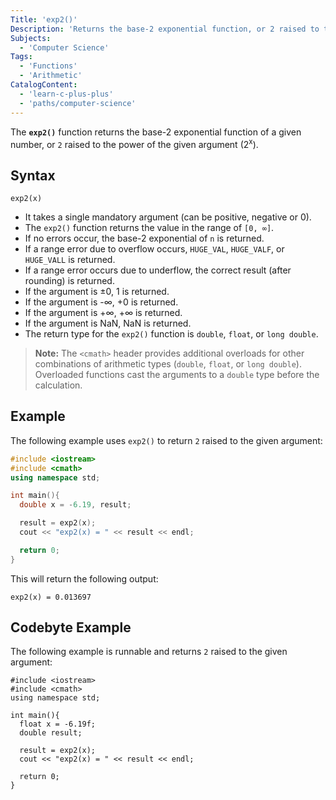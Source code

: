 ```yaml
---
Title: 'exp2()'
Description: 'Returns the base-2 exponential function, or 2 raised to the power of the given argument.'
Subjects:
  - 'Computer Science'
Tags:
  - 'Functions'
  - 'Arithmetic'
CatalogContent:
  - 'learn-c-plus-plus'
  - 'paths/computer-science'
---
```


The **`exp2()`** function returns the base-2 exponential function of a given number, or `2` raised to the power of the given argument (2<sup>x</sup>).

## Syntax

```pseudo
exp2(x)
```

 - It takes a single mandatory argument (can be positive, negative or 0).
 - The `exp2()` function returns the value in the range of `[0, ∞]`.
 - If no errors occur, the base-2 exponential of `n` is returned.
 - If a range error due to overflow occurs, `HUGE_VAL`, `HUGE_VALF`, or `HUGE_VALL` is returned.
 - If a range error occurs due to underflow, the correct result (after rounding) is returned.
 - If the argument is ±0, 1 is returned.
 - If the argument is -∞, +0 is returned.
 - If the argument is +∞, +∞ is returned.
 - If the argument is NaN, NaN is returned.
 - The return type for the `exp2()` function is `double`, `float`, or `long double`.

> **Note:** The `<cmath>` header provides additional overloads for other combinations of arithmetic types (`double`, `float`, or `long double`). Overloaded functions cast the arguments to a `double` type before the calculation.

## Example

The following example uses `exp2()` to return `2` raised to the given argument:

```cpp
#include <iostream>
#include <cmath>
using namespace std;

int main(){
  double x = -6.19, result;

  result = exp2(x);
  cout << "exp2(x) = " << result << endl;

  return 0;
}
```

This will return the following output:

```shell
exp2(x) = 0.013697
```

## Codebyte Example

The following example is runnable and returns `2` raised to the given argument:

```codebyte/cpp
#include <iostream>
#include <cmath>
using namespace std;

int main(){
  float x = -6.19f;
  double result;

  result = exp2(x);
  cout << "exp2(x) = " << result << endl;

  return 0;
}
```
